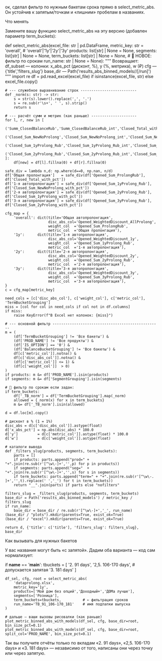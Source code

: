 ок, сделал фильтр по нужным бакетам срока прямо в select_metric_abs.
Он устойчив к запятым/точкам и «лишним» пробелам в названиях.

Что менять

Замените вашу функцию select_metric_abs на эту версию (добавлен параметр term_buckets):

def select_metric_abs(excel_file: str | pd.DataFrame,
                      metric_key: str = 'overall',        # 'overall'|'1y'|'2y'|'3y'
                      products: list[str] | None = None,
                      segments: list[str] | None = None,
                      term_buckets: list[str] | None = None,  # 🔸 НОВОЕ: фильтр по срокам
                      run_name: str | None = None):
    """
    Возвращает:
      df_subset — колонки: x_abs_pct (дисконт, %), y (%, метрика), w (₽)
      cfg       — {'title','filters_slug'}
      base_dir  — Path('results_abs_binned_models/<metric>/<filters>[/run]')
    """
    import re
    df = pd.read_excel(excel_file) if isinstance(excel_file, str) else excel_file.copy()

    # --- служебное выравнивание строк --------------------------
    def _norm(s: str) -> str:
        s = str(s).lower().replace(',', '.')
        s = re.sub(r'\s+', ' ', s).strip()
        return s

    # --- расчёт сумм и метрик (как раньше) ---------------------
    for l, r, new in [
        ('Summ_ClosedBalanceRub','Summ_ClosedBalanceRub_int','Closed_Total_with_pct'),
        ('Closed_Sum_NewNoProlong','Closed_Sum_NewNoProlong_int','Closed_Sum_NewNoProlong_with_pct'),
        ('Closed_Sum_1yProlong_Rub','Closed_Sum_1yProlong_Rub_int','Closed_Sum_1yProlong_with_pct'),
        ('Closed_Sum_2yProlong_Rub','Closed_Sum_2yProlong_Rub_int','Closed_Sum_2yProlong_with_pct'),
    ]:
        df[new] = df[l].fillna(0) + df[r].fillna(0)

    safe_div = lambda n,d: np.where(d==0, np.nan, n/d)
    df['Общая пролонгация']   = safe_div(df['Opened_Sum_ProlongRub'],    df['Closed_Total_with_pct'])
    df['1-я автопролонгация'] = safe_div(df['Opened_Sum_1yProlong_Rub'], df['Closed_Sum_NewNoProlong_with_pct'])
    df['2-я автопролонгация'] = safe_div(df['Opened_Sum_2yProlong_Rub'], df['Closed_Sum_1yProlong_with_pct'])
    df['3-я автопролонгация'] = safe_div(df['Opened_Sum_3yProlong_Rub'], df['Closed_Sum_2yProlong_with_pct'])

    cfg_map = {
        'overall': dict(title='Общая автопролонгация',
                        disc_abs_col='Opened_WeightedDiscount_AllProlong',
                        weight_col  ='Opened_Sum_ProlongRub',
                        metric_col  ='Общая пролонгация'),
        '1y':      dict(title='1-я автопролонгация',
                        disc_abs_col='Opened_WeightedDiscount_1y',
                        weight_col  ='Opened_Sum_1yProlong_Rub',
                        metric_col  ='1-я автопролонгация'),
        '2y':      dict(title='2-я автопролонгация',
                        disc_abs_col='Opened_WeightedDiscount_2y',
                        weight_col  ='Opened_Sum_2yProlong_Rub',
                        metric_col  ='2-я автопролонгация'),
        '3y':      dict(title='3-я автопролонгация',
                        disc_abs_col='Opened_WeightedDiscount_3y',
                        weight_col  ='Opened_Sum_3yProlong_Rub',
                        metric_col  ='3-я автопролонгация'),
    }
    c = cfg_map[metric_key]

    need_cols = [c['disc_abs_col'], c['weight_col'], c['metric_col'], 'TermBucketGrouping']
    miss = [col for col in need_cols if col not in df.columns]
    if miss:
        raise KeyError(f"В Excel нет колонок: {miss}")

    # --- основной фильтр --------------------------------------------------
    m = (
        (df['TermBucketGrouping'] != 'Все бакеты') &
        (df['PROD_NAME'] != 'Все продукты') &
        (df['IS_OPTION'] == '0') &
        (df['BalanceBucketGrouping'] != 'Все бакеты') &
        df[c['metric_col']].notna() &
        df[c['disc_abs_col']].notna() &
        (df[c['metric_col']] <= 1) &
        (df[c['weight_col']]  > 0)
    )
    if products: m &= df['PROD_NAME'].isin(products)
    if segments: m &= df['SegmentGrouping'].isin(segments)

    # 🔸 фильтр по срокам если задан:
    if term_buckets:
        df['_TB_norm'] = df['TermBucketGrouping'].map(_norm)
        allowed = {_norm(x) for x in term_buckets}
        m &= df['_TB_norm'].isin(allowed)

    d = df.loc[m].copy()

    # дисконт в % (1 = 1%)
    disc_abs = d[c['disc_abs_col']].astype(float)
    d['x_abs_pct'] = np.abs(disc_abs) * 100.0
    d['y']         = d[c['metric_col']].astype(float) * 100.0
    d['w']         = d[c['weight_col']].astype(float)

    # каталоги вывода
    def _filters_slug(products, segments, term_buckets):
        parts = []
        if products: parts.append("prod=" + "+".join(re.sub(r'[^\w\-]+','',p) for p in products))
        if segments: parts.append("seg="  + "+".join(re.sub(r'[^\w\-]+','',s) for s in segments))
        if term_buckets: parts.append("term=" + "+".join(re.sub(r'[^\w\-. ]+','',t).replace(' ','_') for t in term_buckets))
        return "__".join(parts) if parts else "nofilters"

    filters_slug = _filters_slug(products, segments, term_buckets)
    base_dir = Path('results_abs_binned_models') / metric_key / filters_slug
    if run_name:
        base_dir = base_dir / re.sub(r'[^\w\-]+','_', run_name)
    (base_dir / "plots").mkdir(parents=True, exist_ok=True)
    (base_dir / "excel").mkdir(parents=True, exist_ok=True)

    return d, {'title': c['title'], 'filters_slug': filters_slug}, base_dir

Как вызывать для нужных бакетов

У вас названия могут быть «с запятой». Дадим оба варианта — код сам нормализует:

if __name__ == '__main__':
    tbuckets = [
        '2. 91 days',
        '2,5. 106-170 days',   # допускается запятая
        '3. 181 days'
    ]

    df_sel, cfg, root = select_metric_abs(
        'dataprolong.xlsx',
        metric_key='1y',
        products=['Мой дом без опций','Доходный+','ДОМа лучше'],
        segments=['Розница'],
        term_buckets=tbuckets,          # ← фильтрация сроков
        run_name='TB_91_106-170_181'    # имя подпапки выпуска
    )

    # дальше — ваши вызовы рисовалки (как раньше)
    plot_metric_binned_abs_with_models(df_sel, cfg, base_dir=root, bin_size_pct=0.1)
    plot_metric_binned_abs_with_models(df_sel, cfg, base_dir=root, split_col='PROD_NAME', bin_size_pct=0.1)

Так вы получите отчёты только по вкладам «2. 91 days», «2,5. 106-170 days» и «3. 181 days» — независимо от того, написаны они через точку или через запятую.
